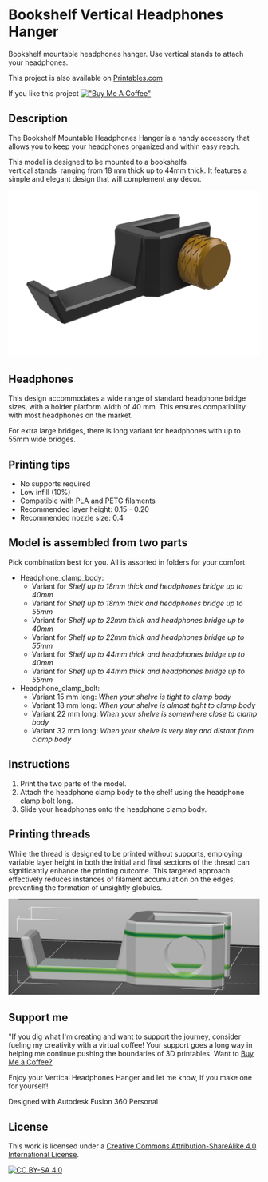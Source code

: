 # Bookshelf Vertical Headphones Hanger
Bookshelf mountable headphones hanger. Use vertical stands to attach your headphones.

This project is also available on [Printables.com](https://www.printables.com/model/663848-bookshelf-vertical-headphones-hanger-easy-to-print)

If you like this project
[!["Buy Me A Coffee"](https://www.buymeacoffee.com/assets/img/custom_images/orange_img.png)](https://www.buymeacoffee.com/jakubkriz)


## Description
The Bookshelf Mountable Headphones Hanger is a handy accessory that allows you to keep your headphones organized and within easy reach.

This model is designed to be mounted to a bookshelfs vertical stands  ranging from 18 mm thick up to 44mm thick. It features a simple and elegant design that will complement any décor.

![](https://github.com/ceskytunak/3dprint/blob/main/headphones_hanger_vertical/assets/headphones_vertical_3d.png)

## Headphones

This design accommodates a wide range of standard headphone bridge sizes, with a holder platform width of 40 mm. This ensures compatibility with most headphones on the market.

For extra large bridges, there is long variant for headphones with up to 55mm wide bridges.

## Printing tips

-   No supports required
-   Low infill (10%)
-   Compatible with PLA and PETG filaments
-   Recommended layer height: 0.15 - 0.20
-   Recommended nozzle size: 0.4

## Model is assembled from two parts

Pick combination best for you. All is assorted in folders for your comfort.

-   Headphone_clamp_body: 
    -   Variant for *Shelf up to 18mm thick and headphones bridge up to 40mm*
    -   Variant for *Shelf up to 18mm thick and headphones bridge up to 55mm*
    -   Variant for *Shelf up to 22mm thick and headphones bridge up to 40mm*
    -   Variant for *Shelf up to 22mm thick and headphones bridge up to 55mm*
    -   Variant for *Shelf up to 44mm thick and headphones bridge up to 40mm*
    -   Variant for *Shelf up to 44mm thick and headphones bridge up to 55mm*
-   Headphone_clamp_bolt:
    -   Variant 15 mm long: *When your shelve is tight to clamp body*
    -   Variant 18 mm long: *When your shelve is almost tight to clamp body*
    -   Variant 22 mm long: *When your shelve is somewhere close to clamp body*
    -   Variant 32 mm long: *When your shelve is very tiny and distant from clamp body*

## Instructions

1.  Print the two parts of the model.
2.  Attach the headphone clamp body to the shelf using the headphone clamp bolt long.
3.  Slide your headphones onto the headphone clamp body.

## Printing threads

While the thread is designed to be printed without supports, employing variable layer height in both the initial and final sections of the thread can significantly enhance the printing outcome. This targeted approach effectively reduces instances of filament accumulation on the edges, preventing the formation of unsightly globules.

![](https://github.com/ceskytunak/3dprint/blob/main/headphones_hanger_vertical/assets/headphones_vertical_layers.png)

## Support me

"If you dig what I'm creating and want to support the journey, consider fueling my creativity with a virtual coffee! Your support goes a long way in helping me continue pushing the boundaries of 3D printables. Want to [Buy Me a Coffee?](https://www.buymeacoffee.com/jakubkriz)

Enjoy your Vertical Headphones Hanger and let me know, if you make one for yourself!

Designed with Autodesk Fusion 360 Personal

## License

This work is licensed under a
[Creative Commons Attribution-ShareAlike 4.0 International License][cc-by-sa].

[![CC BY-SA 4.0][cc-by-sa-image]][cc-by-sa]

[cc-by-sa]: http://creativecommons.org/licenses/by-sa/4.0/
[cc-by-sa-image]: https://licensebuttons.net/l/by-sa/4.0/88x31.png
[cc-by-sa-shield]: https://img.shields.io/badge/License-CC%20BY--SA%204.0-lightgrey.svg